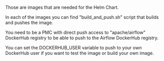 <!--
 Copyright 2022 The AI Flow Authors
 
 Licensed under the Apache License, Version 2.0 (the "License");
 you may not use this file except in compliance with the License.
 You may obtain a copy of the License at
 
   http://www.apache.org/licenses/LICENSE-2.0

 Unless required by applicable law or agreed to in writing,
 software distributed under the License is distributed on an
 "AS IS" BASIS, WITHOUT WARRANTIES OR CONDITIONS OF ANY
 KIND, either express or implied.  See the License for the
 specific language governing permissions and limitations
 under the License.
 -->

Those are images that are needed for the Helm Chart.

In each of the images you can find "build_and_push.sh" script that builds and pushes the image.

You need to be a PMC with direct push access to "apache/airflow" DockerHub registry
to be able to push to the Airflow DockerHub registry.

You can set the DOCKERHUB_USER variable to push to your own DockerHub user if you want
 to test the image or build your own image.
